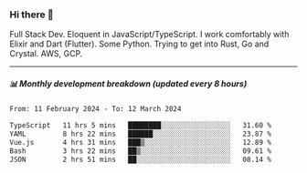 ### Hi there 👋

Full Stack Dev. Eloquent in JavaScript/TypeScript. I work comfortably with Elixir and Dart (Flutter). Some Python. Trying to get into Rust, Go and Crystal. AWS, GCP.

***

##### 📊 Monthly development breakdown (updated every 8 hours)

<!--START_SECTION:waka-->

```txt
From: 11 February 2024 - To: 12 March 2024

TypeScript   11 hrs 5 mins   ████████░░░░░░░░░░░░░░░░░   31.60 %
YAML         8 hrs 22 mins   ██████░░░░░░░░░░░░░░░░░░░   23.87 %
Vue.js       4 hrs 31 mins   ███▒░░░░░░░░░░░░░░░░░░░░░   12.89 %
Bash         3 hrs 22 mins   ██▒░░░░░░░░░░░░░░░░░░░░░░   09.61 %
JSON         2 hrs 51 mins   ██░░░░░░░░░░░░░░░░░░░░░░░   08.14 %
```

<!--END_SECTION:waka-->

